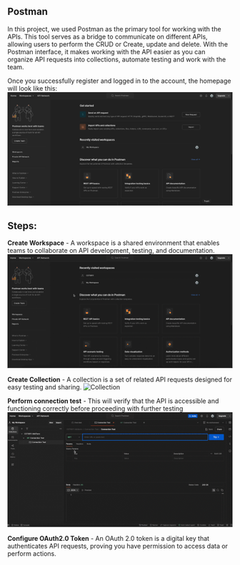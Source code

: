 Postman
---
In this project, we used Postman as the primary tool for working with the APIs. This tool serves as a bridge to communicate on different APIs, allowing users to perform the CRUD or Create, update and delete. With the Postman interface, it makes working with the API easier as you can organize API requests into collections, automate testing and work with the team.


Once you successfully register and logged in to the account, the homepage will look like this:
![Hompage](images/1-homepage.png)


Steps:
---
**Create Workspace** - A workspace is a shared environment that enables teams to collaborate on API development, testing, and documentation.
![Workspace](images/workspace.gif)

**Create Collection** - A collection is a set of related API requests designed for easy testing and sharing.
![Collection](images/collection.gif)

**Perform connection test** - This will verify that the API is accessible and functioning correctly before proceeding with further testing
![Connection Testing](images/Connection-Test.gif)

**Configure OAuth2.0 Token** - An OAuth 2.0 token is a digital key that authenticates API requests, proving you have permission to access data or perform actions.


